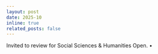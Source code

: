 ```yaml
---
layout: post
date: 2025-10
inline: true
related_posts: false
---
```


 Invited to review for Social Sciences & Humanities Open.
• 


